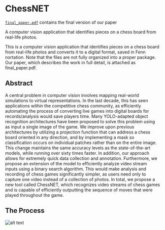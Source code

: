# ChessNET
[`final_paper.pdf`](final_paper.pdf) contains the final version of our paper

A computer vision application that identifies pieces on a chess board from real-life photos.

This is a computer vision application that identifies pieces on a chess board from real-life photos and converts it to a digital format, saved in Fenn nortation. Note that the files are not fully organized into a proper package. Our paper, which describes the work in full detail, is attached as final_paper.pdf. 

## Abstract
A central problem in computer vision involves mapping real-world simulations to virtual representations. In the last decade, this has seen applications within the competitive chess community, as efficiently automating the process of converting live games into digital boards for records/analysis would save players time. Many YOLO-adapted object recognition architectures have been proposed to solve this problem using as input a single image of the game. We improve upon previous architectures by utilizing a projection function that can address a chess board oriented in any direction, and by implementing a mask so classification occurs on individual patches rather than on the entire image. This change maintains the same accuracy levels as the state-of-the-art models, while running over sixty times faster. In addition, our approach allows for extremely quick data collection and annotation. Furthermore, we propose an extension of the model to efficiently analyze video stream inputs using a binary search algorithm. This would make analysis and recording of chess games significantly simpler, as users need only to capture one video instead of a collection of photos. In total, we propose a new tool called ChessNET, which recognizes video streams of chess games and is capable of efficiently outputting the sequence of moves that were played throughout the game.


## The Process
![alt text](https://github.com/marcusbl1/ChessNET/blob/main/overview%20(1)-1.png)


